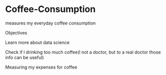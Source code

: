 # Coffee-Consumption
measures my everyday coffee consumption

Objectives

Learn more about data science

Check if l drinking too much coffee(l not a doctor, but to a real doctor those info can be useful)

Measuring my  expenses for coffee
